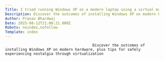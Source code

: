 ```yaml
---
Title: I tried running Windows XP on a modern laptop using a virtual machine, and it went great
Description: Discover the outcomes of installing Windows XP on modern hardware, plus tips for safely experiencing nostalgia through virtualization...
Author: Pranav Bhardwaj
Date: 2025-08-12T21:00:21.000Z
Robots: noindex,nofollow
Template: index
---
```


                                            Discover the outcomes of installing Windows XP on modern hardware, plus tips for safely experiencing nostalgia through virtualization
                                        